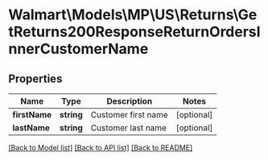 # Walmart\Models\MP\US\Returns\GetReturns200ResponseReturnOrdersInnerCustomerName

## Properties

Name | Type | Description | Notes
------------ | ------------- | ------------- | -------------
**firstName** | **string** | Customer first name | [optional]
**lastName** | **string** | Customer last name | [optional]


[[Back to Model list]](./) [[Back to API list]](../../../../../README.md#supported-apis) [[Back to README]](../../../../../README.md)
